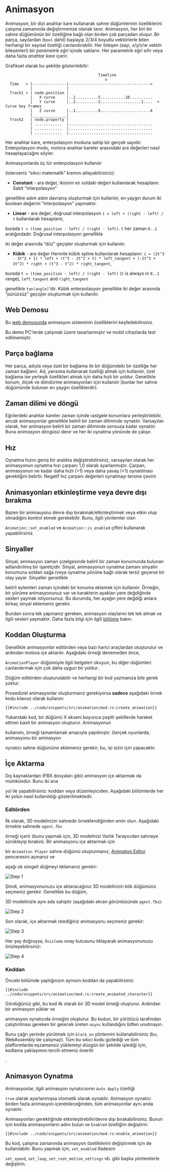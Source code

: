 # Animasyon



Animasyon, bir dizi anahtar kare kullanarak sahne düğümlerinin özelliklerini çalışma zamanında değiştirmenize olanak tanır. Animasyon,
 her biri bir sahne düğümünün bir özelliğine bağlı olan birden çok parçadan oluşur. Bir parça, sayılardan (`bool` dahil) başlayıp 2/3/4 boyutlu vektörlerle biten
herhangi bir sayısal özelliği canlandırabilir.
Her bileşen (sayı, x/y/z/w vektör bileşenleri) bir _parametrik eğri_ içinde saklanır. Her parametrik eğri sıfır veya daha fazla _anahtar kare_ içerir.

Grafiksel olarak bu şekilde gösterilebilir:

```text
                                         Timeline
                                            v
  Time   > |---------------|------------------------------------>
           |               |
  Track1 > | node.position |                                     
           |   X curve     |..1..........5...........10..........
           |   Y curve     |..2.........-2..................1....  < Curve key frames
           |   Z curve     |..1..........9......................4
           |_______________|  
  Track2   | node.property |                                  
           | ............  |.....................................
           | ............  |.....................................
           | ............  |.....................................
```

Her anahtar kare, enterpolasyon moduna sahip bir gerçek sayıdır. Enterpolasyon modu, motora anahtar kareler arasındaki ara değerleri nasıl hesaplayacağını söyler.

 Animasyonlarda üç tür enterpolasyon kullanılır

(isterseniz “sıkıcı matematik” kısmını atlayabilirsiniz):



- **Constant** - ara değer, ikisinin en soldaki değeri kullanılarak hesaplanır. Sabit “interpolasyon”

 genellikle adım adım davranış oluşturmak için kullanılır, en yaygın durum iki boolean değerini “interpolasyon” yapmaktır.

- **Linear** - ara değer, doğrusal interpolasyon `i = left + (right - left) / t` kullanılarak hesaplanır,

  
burada `t = (time_position - left) / (right - left)`. `t` her zaman `0..1` aralığındadır. Doğrusal interpolasyon genellikle

  iki değer arasında “düz” geçişler oluşturmak için kullanılır.

- **Kübik** - ara değer Hermite kübik spline kullanılarak hesaplanır:
  `i = (2t^3 - 3t^2 + 1) * left + (t^3 - 2t^2 + t) * left_tangent + (-2t^3 + 3t^2) * right + (t^3 - t^2) * right_tangent`,
  
burada `t = (time_position - left) / (right - left)` (`t` is always in `0..1` range), `left_tangent` and `right_tangent`

  genellikle `tan(angle)`'dir. Kübik enterpolasyon genellikle iki değer arasında “pürüzsüz” geçişler oluşturmak için kullanılır.

## Web Demosu



Bu [web demosunda](https://fyrox.rs/assets/demo/animation/index.html) animasyon sisteminin özelliklerini keşfedebilirsiniz.

Bu demo PC'lerde çalışmak üzere tasarlanmıştır ve mobil cihazlarda test edilmemiştir.

## Parça bağlama



Her parça, adıyla veya özel bir bağlama ile bir düğümdeki bir özelliğe her zaman bağlanır. Ad, yansıma kullanarak özelliği almak için kullanılır,
 özel bağlama ise yerleşik özellikleri almak için daha hızlı bir yoldur. Genellikle konum, ölçek ve döndürme animasyonları için kullanılır
(bunlar her sahne düğümünde bulunan en yaygın özelliklerdir).



## Zaman dilimi ve döngü

Eğrilerdeki anahtar kareler zaman içinde rastgele konumlara yerleştirilebilir, ancak animasyonlar genellikle belirli bir zaman diliminde oynatılır.
Varsayılan olarak, her animasyon belirli bir zaman diliminde sonsuza kadar oynatılır. Buna _animasyon döngüsü_ denir ve her iki
oynatma yönünde de çalışır.



## Hız

Oynatma hızını geniş bir aralıkta değiştirebilirsiniz, varsayılan olarak her animasyonun oynatma hızı çarpanı 1,0 olarak ayarlanmıştır. Çarpan,
 animasyonun ne kadar daha hızlı (>1) veya daha yavaş (<1) oynatılması gerektiğini belirtir. Negatif hız çarpanı değerleri oynatmayı tersine çevirir.



## Animasyonları etkinleştirme veya devre dışı bırakma

Bazen bir animasyonu devre dışı bırakmak/etkinleştirmek veya etkin olup olmadığını kontrol etmek gerekebilir. Bunu, ilgili yöntemler olan

`Animation::set_enabled` ve `Animation::is_enabled` çiftini kullanarak yapabilirsiniz.

## Sinyaller

Sinyal, animasyon zaman çizelgesinde belirli bir zaman konumunda bulunan adlandırılmış bir işaretçidir. Sinyal, animasyonun oynatma
zamanı sinyalin konumunu soldan sağa (veya oynatma yönüne bağlı olarak tersi) geçerse bir olay yayar. Sinyaller genellikle


belirli eylemleri zaman içindeki bir konuma eklemek için kullanılır. Örneğin, bir yürüme animasyonunuz var ve karakterin ayakları yere değdiğinde
sesleri yaymak istiyorsunuz. Bu durumda, her ayağın yere değdiği anlara birkaç sinyal eklemeniz gerekir.

Bundan sonra tek yapmanız gereken, animasyon olaylarını tek tek almak ve ilgili sesleri yaymaktır. Daha fazla bilgi için ilgili 
[bölüme](signal.md) bakın.

## Koddan Oluşturma



Genellikle animasyonlar editörden veya bazı harici araçlardan oluşturulur ve ardından motora içe aktarılır. Aşağıdaki örneği denemeden önce,

 `AnimationPlayer` düğümüyle ilgili belgeleri okuyun, bu diğer düğümleri canlandırmak için çok daha uygun bir yoldur.

 Düğüm editörden oluşturulabilir ve herhangi bir kod yazmanıza bile gerek yoktur.

Prosedürel animasyonlar oluşturmanız gerekiyorsa **sadece** aşağıdaki örnek kodu kılavuz olarak kullanın:

```rust,no_run
{{#include ../code/snippets/src/animation/mod.rs:create_animation}}
```

Yukarıdaki kod, bir düğümü X ekseni boyunca çeşitli şekillerde hareket ettiren basit bir animasyon oluşturur. Animasyonun

kullanımı, örneği tamamlamak amacıyla yapılmıştır. Gerçek oyunlarda, animasyonu bir animasyon

oynatıcı sahne düğümüne eklemeniz gerekir; bu, işi sizin için yapacaktır.



## İçe Aktarma



Dış kaynaklardan (FBX dosyaları gibi) animasyon içe aktarmak da mümkündür. Bunu iki ana

yol ile yapabilirsiniz: koddan veya düzenleyiciden. Aşağıdaki bölümlerde her iki yolun nasıl kullanıldığı gösterilmektedir.

### Editörden



İlk olarak, 3D modelinizin sahnede örneklendiğinden emin olun. Aşağıdaki örnekte sahnede `agent.fbx`

örneği içerir (bunu yapmak için, 3D modelinizi Varlık Tarayıcıdan sahneye sürükleyip bırakın). Bir animasyonu içe aktarmak için 

bir `Animation Player` sahne düğümü oluşturmanız, [Animation Editor](anim_editor.md) penceresini açmanız ve

aşağı ok simgeli düğmeyi tıklamanız gerekir:

![Step 1](import_animation_1.png)

Şimdi, animasyonunuzu içe aktaracağınız 3D modelinizin kök düğümünü seçmeniz gerekir. Genellikle bu düğüm,

3D modelinizle aynı ada sahiptir (aşağıdaki ekran görüntüsünde `agent.fbx`):

![Step 2](import_animation_2.png)

Son olarak, içe aktarmak istediğiniz animasyonu seçmeniz gerekir:

![Step 3](import_animation_3.png)

Her şey doğruysa, `Önizleme` onay kutusunu tıklayarak animasyonunuzu önizleyebilirsiniz:

![Step 4](import_animation_4.png)

### Koddan



Önceki bölümde yaptığınızın aynısını koddan da yapabilirsiniz:

```rust,no_run
{{#include ../code/snippets/src/animation/mod.rs:create_animated_character}}
```

Gördüğünüz gibi, bu kod ilk olarak bir 3D model örneği oluşturur. Ardından bir animasyon yükler ve

animasyon oynatıcıda örneğini oluşturur. Bu kodun, bir yürütücü tarafından çalıştırılması gereken bir gelecek üreten `async` kullandığını lütfen unutmayın.

 Bunu çağrı yerinde yürütmek için `block_on` yöntemini kullanabilirsiniz (bu, WebAssembly'de çalışmaz).
Tüm bu sıkıcı kodu gizlediği ve tüm platformlarda eşzamansız yüklemeyi düzgün bir şekilde işlediği için, kodlama yaklaşımını tercih etmeniz önerilir

.

## Animasyon Oynatma



Animasyonlar, ilgili animasyon oynatıcısının `Auto Apply` özelliği

`true` olarak ayarlanmışsa otomatik olarak oynatılır. Animasyon oynatıcı birden fazla animasyon içerebileceğinden, tüm animasyonlar aynı anda oynatılır. 

Animasyonları gerektiğinde etkinleştirebilir/devre dışı bırakabilirsiniz. Bunun için kodda animasyonların adını bulun ve `Enabled` özelliğini değiştirin:

```rust,no_run
{{#include ../code/snippets/src/animation/mod.rs:enable_animation}}
```

Bu kod, çalışma zamanında animasyon özelliklerini değiştirmek için de kullanılabilir. Bunu yapmak için, `set_enabled` ifadesini

`set_speed`, `set_loop`, `set_root_motion_settings` vb. gibi başka yöntemlerle değiştirin.